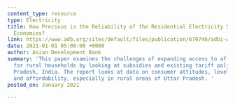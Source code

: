 ```yaml
---
content_type: resource
type: Electricity
title: How Precious is the Reliability of the Residential Electricity Service in Developing
  Economies?
link: https://www.adb.org/sites/default/files/publication/670746/adbi-wp1211.pdf
date: 2021-01-01 05:00:00 +0000
author: Asian Development Bank
summary: 'This paper examines the challenges of expanding access to affordable electricity
  for rural households by looking at subsidies and existing tariff policies in Uttar
  Pradesh, India. The report looks at data on consumer attitudes, level of satisfaction,
  and affordability, especially in rural areas of Uttar Pradesh. '
posted_on: January 2021

---
```


